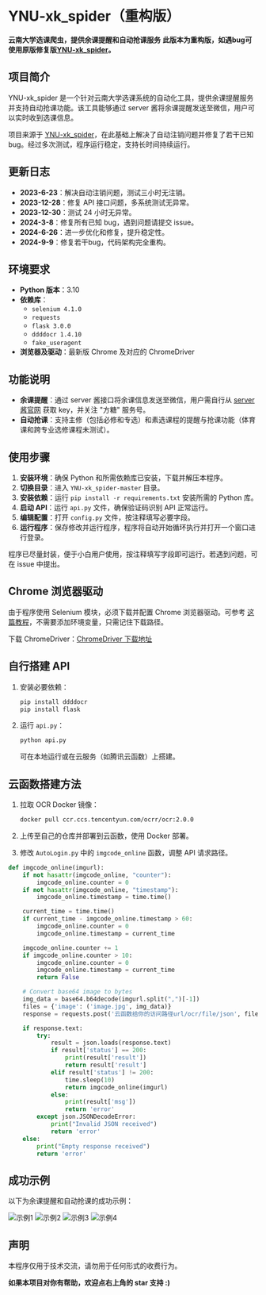 # YNU-xk_spider（重构版）

**云南大学选课爬虫，提供余课提醒和自动抢课服务**
**此版本为重构版，如遇bug可使用原版修复版[YNU-xk_spider](https://github.com/davidwushi1145/YNU-xk_spider)。**
## 项目简介

YNU-xk_spider 是一个针对云南大学选课系统的自动化工具，提供余课提醒服务并支持自动抢课功能。该工具能够通过 server 酱将余课提醒发送至微信，用户可以实时收到选课信息。

项目来源于 [YNU-xk_spider](https://github.com/starwingChen/YNU-xk_spider)，在此基础上解决了自动注销问题并修复了若干已知 bug。经过多次测试，程序运行稳定，支持长时间持续运行。

## 更新日志

- **2023-6-23**：解决自动注销问题，测试三小时无注销。
- **2023-12-28**：修复 API 接口问题，多系统测试无异常。
- **2023-12-30**：测试 24 小时无异常。
- **2024-3-8**：修复所有已知 bug，遇到问题请提交 issue。
- **2024-6-26**：进一步优化和修复，提升稳定性。
- **2024-9-9**：修复若干bug，代码架构完全重构。

## 环境要求

- **Python 版本**：3.10
- **依赖库**：
    - `selenium 4.1.0`
    - `requests`
    - `flask 3.0.0`
    - `ddddocr 1.4.10`
    - `fake_useragent`
- **浏览器及驱动**：最新版 Chrome 及对应的 ChromeDriver

## 功能说明

- **余课提醒**：通过 server 酱接口将余课信息发送至微信，用户需自行从 [server 酱官网](https://sct.ftqq.com/) 获取 key，并关注 "方糖" 服务号。
- **自动抢课**：支持主修（包括必修和专选）和素选课程的提醒与抢课功能（体育课和跨专业选修课程未测试）。

## 使用步骤

1. **安装环境**：确保 Python 和所需依赖库已安装，下载并解压本程序。
2. **切换目录**：进入 `YNU-xk_spider-master` 目录。
3. **安装依赖**：运行 `pip install -r requirements.txt` 安装所需的 Python 库。
4. **启动 API**：运行 `api.py` 文件，确保验证码识别 API 正常运行。
5. **编辑配置**：打开 `config.py` 文件，按注释填写必要字段。
6. **运行程序**：保存修改并运行程序，程序将自动开始循环执行并打开一个窗口进行登录。

程序已尽量封装，便于小白用户使用，按注释填写字段即可运行。若遇到问题，可在 issue 中提出。

## Chrome 浏览器驱动

由于程序使用 Selenium 模块，必须下载并配置 Chrome 浏览器驱动。可参考 [这篇教程](https://blog.csdn.net/mingfeng4923/article/details/130989513)，不需要添加环境变量，只需记住下载路径。

下载 ChromeDriver：[ChromeDriver 下载地址](https://googlechromelabs.github.io/chrome-for-testing/)

## 自行搭建 API

1. 安装必要依赖：
   ```bash
   pip install ddddocr
   pip install flask
   ```
2. 运行 `api.py`：
   ```bash
   python api.py
   ```
   可在本地运行或在云服务（如腾讯云函数）上搭建。

## 云函数搭建方法

1. 拉取 OCR Docker 镜像：
   ```bash
   docker pull ccr.ccs.tencentyun.com/ocrr/ocr:2.0.0
   ```
2. 上传至自己的仓库并部署到云函数，使用 Docker 部署。

3. 修改 `AutoLogin.py` 中的 `imgcode_online` 函数，调整 API 请求路径。

```python
def imgcode_online(imgurl):
    if not hasattr(imgcode_online, "counter"):
        imgcode_online.counter = 0
    if not hasattr(imgcode_online, "timestamp"):
        imgcode_online.timestamp = time.time()

    current_time = time.time()
    if current_time - imgcode_online.timestamp > 60:
        imgcode_online.counter = 0
        imgcode_online.timestamp = current_time

    imgcode_online.counter += 1
    if imgcode_online.counter > 10:
        imgcode_online.counter = 0
        imgcode_online.timestamp = current_time
        return False

    # Convert base64 image to bytes
    img_data = base64.b64decode(imgurl.split(",")[-1])
    files = {'image': ('image.jpg', img_data)}
    response = requests.post('云函数给你的访问路径url/ocr/file/json', files=files)

    if response.text:
        try:
            result = json.loads(response.text)
            if result['status'] == 200:
                print(result['result'])
                return result['result']
            elif result['status'] != 200:
                time.sleep(10)
                return imgcode_online(imgurl)
            else:
                print(result['msg'])
                return 'error'
        except json.JSONDecodeError:
            print("Invalid JSON received")
            return 'error'
    else:
        print("Empty response received")
        return 'error'
```



## 成功示例

以下为余课提醒和自动抢课的成功示例：

![示例1](./resource/res1.png)
![示例2](./resource/res2.jpg)
![示例3](./resource/res3.jpg)
![示例4](./resource/1.png)

## 声明

本程序仅用于技术交流，请勿用于任何形式的收费行为。

**如果本项目对你有帮助，欢迎点右上角的 star 支持 :)**

